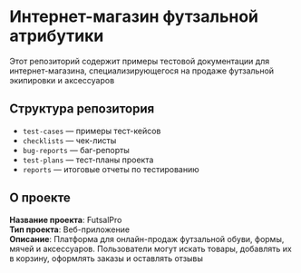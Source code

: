 # Интернет-магазин футзальной атрибутики

Этот репозиторий содержит примеры тестовой документации для интернет-магазина, специализирующегося на продаже футзальной экипировки и аксессуаров

## Структура репозитория

- `test-cases` — примеры тест-кейсов
- `checklists` — чек-листы
- `bug-reports` — баг-репорты
- `test-plans` — тест-планы проекта
- `reports` — итоговые отчеты по тестированию

## О проекте

**Название проекта**: FutsalPro  
**Тип проекта**: Веб-приложение  
**Описание**: Платформа для онлайн-продаж футзальной обуви, формы, мячей и аксессуаров. Пользователи могут искать товары, добавлять их в корзину, оформлять заказы и оставлять отзывы
